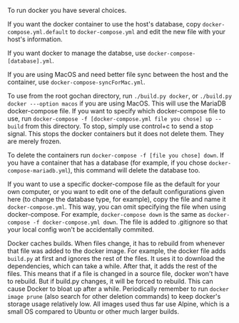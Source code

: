 To run docker you have several choices.

If you want the docker container to use the host's database, copy `docker-compose.yml.default` to `docker-compose.yml` and edit the new file with your host's information.

If you want docker to manage the databse, use `docker-compose-[database].yml`.

If you are using MacOS and need better file sync between the host and the container, use `docker-compose-syncForMac.yml`.

To use from the root gochan directory, run `./build.py docker`, or `./build.py docker ---option macos` if you are using MacOS. This will use the MariaDB docker-compose file. If you want to specify which docker-compose file to use, run `docker-compose -f [docker-compose.yml file you chose] up --build` from this directory. To stop, simply use control+c to send a stop signal. This stops the docker containers but it does not delete them. They are merely frozen.

To delete the containers run `docker-compose -f [file you chose] down`. If you have a container that has a database (for example, if you chose `docker-compose-mariadb.yml`), this command will delete the database too.

If you want to use a specific docker-compose file as the default for your own computer, or you want to edit one of the default configurations given here (to change the database type, for example), copy the file and name it `docker-compose.yml`. This way, you can omit specifying the file when using docker-compose. For example, `docker-compose down` is the same as `docker-compose -f docker-compose.yml down`. The file is added to .gitignore so that your local config won't be accidentally commited.

Docker caches builds. When files change, it has to rebuild from whenever that file was added to the docker image. For example, the docker file adds `build.py` at first and ignores the rest of the files. It uses it to download the dependencies, which can take a while. After that, it adds the rest of the files. This means that if a file is changed in a source file, docker won't have to rebuild. But if build.py changes, it will be forced to rebuild. This can cause Docker to bloat up after a while. Periodically remember to run `docker image prune` (also search for other deletion commands) to keep docker's storage usage relatively low. All images used thus far use Alpine, which is a small OS compared to Ubuntu or other much larger builds.
